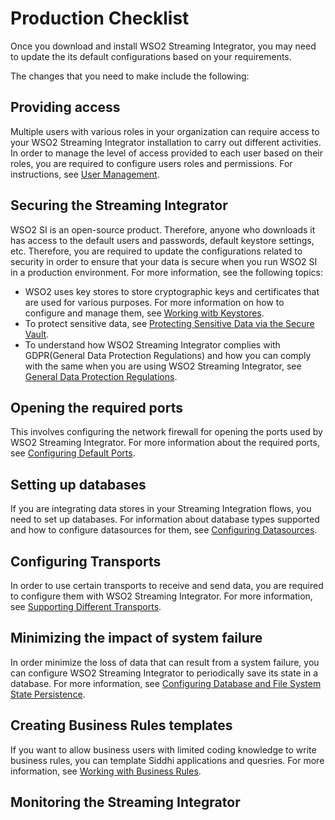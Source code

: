 # Production Checklist

Once you download and install WSO2 Streaming Integrator, you may need to update the its default configurations based on your requirements.

The changes that you need to make include the following:

## Providing access

Multiple users with various roles in your organization can require access to your WSO2 Streaming Integrator installation to carry out different activities. In order to manage the level of access provided to each user based on their roles, you are required to configure users roles and permissions. For instructions, see [User Management](../admin/user-management.md).

## Securing the Streaming Integrator

WSO2 SI is an open-source product. Therefore, anyone who downloads it has access to the default users and passwords, default keystore settings, etc. Therefore, you are required to update the configurations related to security in order to ensure that your data is secure when you run WSO2 SI in a production environment. For more information, see the following topics:

- WSO2 uses key stores to store cryptographic keys and certificates that are used for various purposes. For more information on how to configure and manage them, see [Working witb Keystores](../admin/working-with-Keystores.md).
- To protect sensitive data, see [Protecting Sensitive Data via the Secure Vault](https://ei.docs.wso2.com/en/latest/streaming-integrator/admin/protecting-sensitive-data-via-the-secure-vault/).
- To understand how WSO2 Streaming Integrator complies with GDPR(General Data Protection Regulations) and how you can comply with the same when you are using WSO2 Streaming Integrator, see [General Data Protection Regulations](../admin/general-data-protection-regulations.md).

## Opening the required ports

This involves configuring the network firewall for opening the ports used by WSO2 Streaming Integrator. For more information about the required ports, see [Configuring Default Ports](../ref/configuring-default-ports.md).

## Setting up databases

If you are integrating data stores in your Streaming Integration flows, you need to set up databases. For information about database types supported and how to configure datasources for them, see [Configuring Datasources](setup/configuring-data-sources).

## Configuring Transports

In order to use certain transports to receive and send data, you are required to configure them with WSO2 Streaming Integrator. For more information, see [Supporting Different Transports](../admin/supporting-different-transports.md).

## Minimizing the impact of system failure

In order minimize the loss of data that can result from a system failure, you can configure WSO2 Streaming Integrator to periodically save its state in a database. For more information, see [Configuring Database and File System State Persistence](admin/configuring-Database-and-File-System-State-Persistence).

## Creating Business Rules templates

If you want to allow business users with limited coding knowledge to write business rules, you can template Siddhi applications and quesries. For more information, see [Working with Business Rules](../admin/creating-business-rules-templates.md).

## Monitoring the Streaming Integrator




 